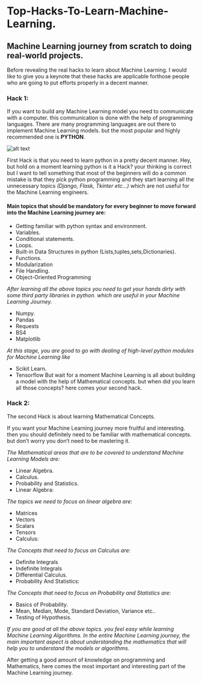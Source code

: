 # Top-Hacks-To-Learn-Machine-Learning.

## Machine Learning journey from scratch to doing real-world projects.

Before revealing the real hacks to learn about Machine Learning. 
I would like to give you a keynote that these hacks are applicable forthose people who are going to put efforts properly in a decent manner.

### Hack 1:

If you want to build any Machine Learning model you need to communicate with a computer. this communication is done with the help of programming languages. 
There are many programming languages are out there to implement Machine Learning models. but the most popular and highly recommended one is **PYTHON**.

![alt text](https://github.com/gyanprakash0221/Top-Hacks-To-Learn-Machine-Learning./blob/main/pexels-christina-morillo-1181671.jpg)

First Hack is that you need to learn python in a pretty decent manner. 
Hey, but hold on a moment learning python is it a Hack? your thinking is correct but I want to tell something that most of the beginners will do a common mistake is that they pick python programming and they start learning all the unnecessary topics *(Django, Flask, Tkinter etc…)* which are not useful for the Machine Learning engineers.

#### Main topics that should be mandatory for every beginner to move forward into the Machine Learning journey are:
* Getting familiar with python syntax and environment.
* Variables.
* Conditional statements.
* Loops.
* Built-in Data Structures in python (Lists,tuples,sets,Dictionaries).
* Functions.
* Modularization
* File Handling.
* Object-Oriented Programming

*After learning all the above topics you need to get your hands dirty with some third party libraries in python. which are useful in your Machine Learning Journey.*
* Numpy.
* Pandas
* Requests
* BS4
* Matplotlib

*At this stage, you are good to go with dealing of high-level python modules for Machine Learning like*
* Scikit Learn.
* Tensorflow
But wait for a moment Machine Learning is all about building a model with the help of Mathematical concepts. but when did you learn all those concepts? here comes your second hack.


### Hack 2:

The second Hack is about learning Mathematical Concepts.

If you want your Machine Learning journey more fruitful and interesting. then you should definitely need to be familiar with mathematical concepts. but don’t worry you don’t need to be mastering it.

*The Mathematical areas that are to be covered to understand Machine Learning Models are:*
* Linear Algebra.
* Calculus.
* Probability and Statistics.
* Linear Algebra:

*The topics we need to focus on linear algebra are:*
* Matrices
* Vectors
* Scalars
* Tensors
* Calculus:

*The Concepts that need to focus on Calculus are:*
* Definite Integrals
* Indefinite Integrals
* Differential Calculus.
* Probability And Statistics:

*The Concepts that need to focus on Probability and Statistics are:*
* Basics of Probability.
* Mean, Median, Mode, Standard Deviation, Variance etc..
* Testing of Hypothesis.

*If you are good at all the above topics. you feel easy while learning Machine Learning Algorithms.
In the entire Machine Learning journey, the main important aspect is about understanding the mathematics that will help you to understand the models or algorithms.*

After getting a good amount of knowledge on programming and Mathematics, here comes the most important and interesting part of the Machine Learning journey.
